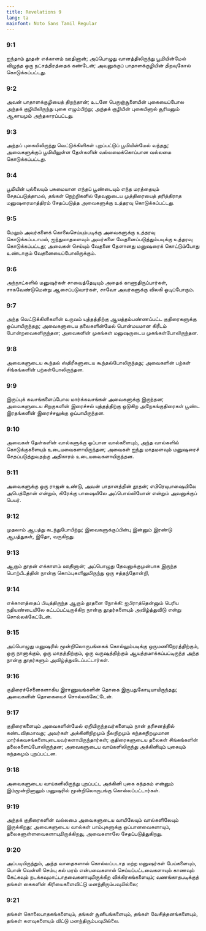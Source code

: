 ```yaml
---
title: Revelations 9
lang: ta
mainfont: Noto Sans Tamil Regular
---
```


###  9:1

ஐந்தாம் தூதன் எக்காளம் ஊதினான்; அப்பொழுது வானத்திலிருந்து பூமியின்மேல் விழுந்த ஒரு நட்சத்திரத்தைக் கண்டேன்; அவனுக்குப் பாதாளக்குழியின் திறவுகோல் கொடுக்கப்பட்டது.

###  9:2

அவன் பாதாளக்குழியைத் திறந்தான்; உடனே பெருஞ்சூளையின் புகையைப்போல அந்தக் குழியிலிருந்து புகை எழும்பிற்று; அந்தக் குழியின் புகையினால் சூரியனும் ஆகாயமும் அந்தகாரப்பட்டது.

###  9:3

அந்தப் புகையிலிருந்து வெட்டுக்கிளிகள் புறப்பட்டுப் பூமியின்மேல் வந்தது; அவைகளுக்குப் பூமியிலுள்ள தேள்களின் வல்லமைக்கொப்பான வல்லமை கொடுக்கப்பட்டது.

###  9:4

பூமியின் புல்லையும் பசுமையான எந்தப் பூண்டையும் எந்த மரத்தையும் சேதப்படுத்தாமல், தங்கள் நெற்றிகளில் தேவனுடைய முத்திரையைத் தரித்திராத மனுஷரைமாத்திரம் சேதப்படுத்த அவைகளுக்கு உத்தரவு கொடுக்கப்பட்டது.

###  9:5

மேலும் அவர்களைக் கொலைசெய்யும்படிக்கு அவைகளுக்கு உத்தரவு கொடுக்கப்படாமல், ஐந்துமாதமளவும் அவர்களை வேதனைப்படுத்தும்படிக்கு உத்தரவு கொடுக்கப்பட்டது; அவைகள் செய்யும் வேதனை தேளானது மனுஷரைக் கொட்டும்போது உண்டாகும் வேதனையைப்போலிருக்கும்.

###  9:6

அந்நாட்களில் மனுஷர்கள் சாவைத்தேடியும் அதைக் காணாதிருப்பார்கள், சாகவேண்டுமென்று ஆசைப்படுவார்கள், சாவோ அவர்களுக்கு விலகி ஓடிப்போகும்.

###  9:7

அந்த வெட்டுக்கிளிகளின் உருவம் யுத்தத்திற்கு ஆயத்தம்பண்ணப்பட்ட குதிரைகளுக்கு ஒப்பாயிருந்தது; அவைகளுடைய தலைகளின்மேல் பொன்மயமான கிரீடம் போன்றவைகளிருந்தன; அவைகளின் முகங்கள் மனுஷருடைய முகங்கள்போலிருந்தன.

###  9:8

அவைகளுடைய கூந்தல் ஸ்திரீகளுடைய கூந்தல்போலிருந்தது; அவைகளின் பற்கள் சிங்கங்களின் பற்கள்போலிருந்தன.

###  9:9

இருப்புக் கவசங்களைப்போல மார்க்கவசங்கள் அவைகளுக்கு இருந்தன; அவைகளுடைய சிறகுகளின் இரைச்சல் யுத்தத்திற்கு ஒடுகிற அநேகங்குதிரைகள் பூண்ட இரதங்களின் இரைச்சலுக்கு ஒப்பாயிருந்தன.

###  9:10

அவைகள் தேள்களின் வால்களுக்கு ஒப்பான வால்களையும், அந்த வால்களில் கொடுக்குகளையும் உடையவைகளாயிருந்தன; அவைகள் ஐந்து மாதமளவும் மனுஷரைச் சேதப்படுத்துவதற்கு அதிகாரம் உடையவைகளாயிருந்தன.

###  9:11

அவைகளுக்கு ஒரு ராஜன் உண்டு, அவன் பாதாளத்தின் தூதன்; எபிரெயுபாஷையிலே அபெத்தோன் என்றும், கிரேக்கு பாஷையிலே அப்பொல்லியோன் என்றும் அவனுக்குப் பெயர்.

###  9:12

முதலாம் ஆபத்து கடந்துபோயிற்று; இவைகளுக்குப்பின்பு இன்னும் இரண்டு ஆபத்துகள், இதோ, வருகிறது.

###  9:13

ஆறாம் தூதன் எக்காளம் ஊதினான்; அப்பொழுது தேவனுக்குமுன்பாக இருந்த பொற்பீடத்தின் நான்கு கொம்புகளிலுமிருந்து ஒரு சத்தந்தோன்றி,

###  9:14

எக்காளத்தைப் பிடித்திருந்த ஆறாம் தூதனை நோக்கி: ஐபிராத்தென்னும் பெரிய நதியண்டையிலே கட்டப்பட்டிருக்கிற நான்கு தூதர்களையும் அவிழ்த்துவிடு என்று சொல்லக்கேட்டேன்.

###  9:15

அப்பொழுது மனுஷரில் மூன்றிலொருபங்கைக் கொல்லும்படிக்கு ஒருமணிநேரத்திற்கும், ஒரு நாளுக்கும், ஒரு மாதத்திற்கும், ஒரு வருஷத்திற்கும் ஆயத்தமாக்கப்பட்டிருந்த அந்த நான்கு தூதர்களும் அவிழ்த்துவிடப்பட்டார்கள்.

###  9:16

குதிரைச்சேனைகளாகிய இராணுவங்களின் தொகை இருபதுகோடியாயிருந்தது; அவைகளின் தொகையைச் சொல்லக்கேட்டேன்.

###  9:17

குதிரைகளையும் அவைகளின்மேல் ஏறியிருந்தவர்களையும் நான் தரிசனத்தில் கண்டவிதமாவது; அவர்கள் அக்கினிநிறமும் நீலநிறமும் கந்தகநிறமுமான மார்க்கவசங்களையுடையவர்களாயிருந்தார்கள்; குதிரைகளுடைய தலைகள் சிங்கங்களின் தலைகளைப்போலிருந்தன; அவைகளுடைய வாய்களிலிருந்து அக்கினியும் புகையும் கந்தகமும் புறப்பட்டன.

###  9:18

அவைகளுடைய வாய்களிலிருந்து புறப்பட்ட அக்கினி புகை கந்தகம் என்னும் இம்மூன்றினாலும் மனுஷரில் மூன்றிலொருபங்கு கொல்லப்பட்டார்கள்.

###  9:19

அந்தக் குதிரைகளின் வல்லமை அவைகளுடைய வாயிலேயும் வால்களிலேயும் இருக்கிறது; அவைகளுடைய வால்கள் பாம்புகளுக்கு ஒப்பானவைகளாயும், தலைகளுள்ளவைகளாயுமிருக்கிறது, அவைகளாலே சேதப்படுத்துகிறது.

###  9:20

அப்படியிருந்தும், அந்த வாதைகளால் கொல்லப்படாத மற்ற மனுஷர்கள் பேய்களையும், பொன் வெள்ளி செம்பு கல் மரம் என்பவைகளால் செய்யப்பட்டவைகளாயும் காணவும் கேட்கவும் நடக்கவுமாட்டாதவைகளாயுமிருக்கிற விக்கிரகங்களையும்; வணங்காதபடிக்குத் தங்கள் கைகளின் கிரியைகளைவிட்டு மனந்திரும்பவுமில்லை;

###  9:21

தங்கள் கொலைபாதகங்களையும், தங்கள் சூனியங்களையும், தங்கள் வேசித்தனங்களையும், தங்கள் களவுகளையும் விட்டு மனந்திரும்பவுமில்லை.

